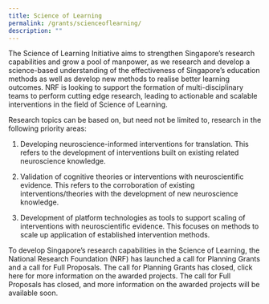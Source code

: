 ```yaml
---
title: Science of Learning
permalink: /grants/scienceoflearning/
description: ""
---
```



The Science of Learning Initiative aims to strengthen Singapore’s research capabilities and grow a pool of manpower, as we research and develop a science-based understanding of the effectiveness of Singapore’s education methods as well as develop new methods to realise better learning outcomes. NRF is looking to support the formation of multi-disciplinary teams to perform cutting edge research, leading to actionable and scalable interventions in the field of Science of Learning. 

Research topics can be based on, but need not be limited to, research in the following priority areas:

1. Developing neuroscience-informed interventions for translation. This refers to the development of interventions built on existing related neuroscience knowledge.

2. Validation of cognitive theories or interventions with neuroscientific evidence. This refers to the corroboration of existing interventions/theories with the development of new neuroscience knowledge.

3. Development of platform technologies as tools to support scaling of interventions with neuroscientific evidence. This focuses on methods to scale up application of established intervention methods.

To develop Singapore’s research capabilities in the Science of Learning, the National Research Foundation (NRF) has launched a call for Planning Grants and a call for Full Proposals. The call for Planning Grants has closed, click here for more information on the awarded projects. The call for Full Proposals has closed, and more information on the awarded projects will be available soon. 